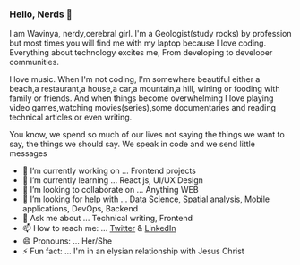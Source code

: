 ### Hello, Nerds 👋

I am Wavinya, nerdy,cerebral girl. I'm a Geologist(study rocks) by profession but most times you will find me with my laptop because I love coding. Everything about technology excites me, From developing to developer communities.

I love music. When I'm not coding, I'm somewhere beautiful either a beach,a restaurant,a house,a car,a mountain,a hill, wining or fooding with family or friends. And when things become overwhelming I love playing video games,watching movies(series),some documentaries and reading technical articles or even writing.



You know, we spend so much of our lives not saying the things we want to say, the things we should say. We speak in code and we send little messages



- 🔭 I’m currently working on ... Frontend projects
- 🌱 I’m currently learning ... React js, UI/UX Design
- 👯 I’m looking to collaborate on ... Anything WEB
- 🤔 I’m looking for help with ... Data Science, Spatial analysis, Mobile applications, DevOps, Backend
- 💬 Ask me about ... Technical writing, Frontend 
- 📫 How to reach me: ... [Twitter](https://twitter.com/S_wavinya) & [LinkedIn](https://www.linkedin.com/in/esther-ndavi-5a4b3214b/)
- 😄 Pronouns: ... Her/She
- ⚡ Fun fact: ... I'm in an elysian relationship with Jesus Christ

